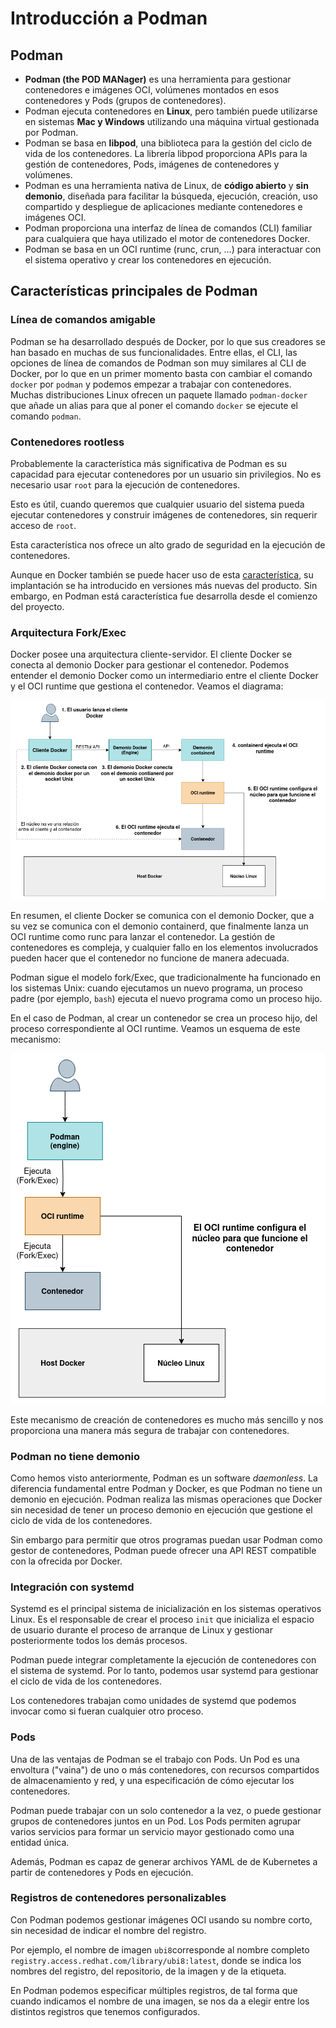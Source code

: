 # Introducción a Podman

## Podman

* **Podman (the POD MANager)** es una herramienta para gestionar contenedores e imágenes OCI, volúmenes montados en esos contenedores y Pods (grupos de contenedores). 
* Podman ejecuta contenedores en **Linux**, pero también puede utilizarse en sistemas **Mac y Windows** utilizando una máquina virtual gestionada por Podman. 
* Podman se basa en **libpod**, una biblioteca para la gestión del ciclo de vida de los contenedores. La librería libpod proporciona APIs para la gestión de contenedores, Pods, imágenes de contenedores y volúmenes.
* Podman es una herramienta nativa de Linux, de **código abierto** y **sin demonio**, diseñada para facilitar la búsqueda, ejecución, creación, uso compartido y despliegue de aplicaciones mediante contenedores e imágenes OCI.
* Podman proporciona una interfaz de línea de comandos (CLI) familiar para cualquiera que haya utilizado el motor de contenedores Docker. 
* Podman se basa en un OCI runtime (runc, crun, ...) para interactuar con el sistema operativo y crear los contenedores en ejecución. 



## Características principales de Podman

### Línea de comandos amigable

Podman se ha desarrollado después de Docker, por lo que sus creadores se han basado en muchas de sus funcionalidades. Entre ellas, el CLI, las opciones de línea de comandos de Podman son muy similares al CLI de Docker, por lo que en un primer momento basta con cambiar el comando `docker` por `podman` y podemos empezar a trabajar con contenedores. Muchas distribuciones Linux ofrecen un paquete llamado `podman-docker` que añade un alias para que al poner el comando `docker` se ejecute el comando `podman`.


### Contenedores rootless

Probablemente la característica más significativa de Podman es su capacidad para ejecutar contenedores por un usuario sin privilegios. No es necesario usar `root` para la ejecución de contenedores.

Esto es útil, cuando queremos que cualquier usuario del sistema pueda ejecutar contenedores y construir imágenes de contenedores, sin requerir acceso de `root`. 

Esta característica nos ofrece un alto grado de seguridad en la ejecución de contenedores.

Aunque en Docker también se puede hacer uso de esta [característica](https://docs.docker.com/engine/security/rootless/), su implantación se ha introducido en versiones más nuevas del producto. Sin embargo, en Podman está característica fue desarrolla desde el comienzo del proyecto.

### Arquitectura Fork/Exec

Docker posee una arquitectura cliente-servidor. El cliente Docker se conecta al demonio Docker para gestionar el contenedor. Podemos entender el demonio Docker como un intermediario entre el cliente Docker y el OCI runtime que gestiona el contenedor. Veamos el diagrama:

![docker](img/docker.png)

En resumen, el cliente Docker se comunica con el demonio Docker, que a su vez se comunica con el demonio containerd, que finalmente lanza un OCI runtime como runc para lanzar el contenedor. La gestión de contenedores es compleja, y cualquier fallo en los elementos involucrados pueden hacer que el contenedor no funcione de manera adecuada.

Podman sigue el modelo fork/Exec, que tradicionalmente ha funcionado en los sistemas Unix: cuando ejecutamos un nuevo programa, un proceso padre (por ejemplo, `bash`) ejecuta el nuevo programa como un proceso hijo.

En el caso de Podman, al crear un contenedor se crea un proceso hijo, del proceso correspondiente al OCI runtime. Veamos un esquema de este mecanismo:

![podman](img/podman.png)

Este mecanismo de creación de contenedores es mucho más sencillo y nos proporciona una manera más segura de trabajar con contenedores.

### Podman no tiene demonio

Como hemos visto anteriormente, Podman es un software *daemonless*. La diferencia fundamental entre Podman y Docker, es que Podman no tiene un demonio en ejecución. Podman realiza las mismas operaciones que Docker sin necesidad de tener un proceso demonio en ejecución que gestione el ciclo de vida de los contenedores.

Sin embargo para permitir que otros programas puedan usar Podman como gestor de contenedores, Podman puede ofrecer una API REST compatible con la ofrecida por Docker. 

### Integración con systemd

Systemd es el principal sistema de inicialización en los sistemas operativos Linux. Es el responsable de crear el proceso `init` que inicializa el espacio de usuario durante el proceso de arranque de Linux y gestionar posteriormente todos los demás procesos.

Podman puede integrar completamente la ejecución de contenedores con el sistema de systemd. Por lo tanto, podemos usar systemd para gestionar el ciclo de vida de los contenedores.

Los contenedores trabajan como unidades de systemd que podemos invocar como si fueran cualquier otro proceso.

### Pods

Una de las ventajas de Podman se el trabajo con Pods. Un Pod es una envoltura ("vaina") de uno o más contenedores, con recursos compartidos de almacenamiento y red, y una especificación de cómo ejecutar los contenedores.

Podman puede trabajar con un solo contenedor a la vez, o puede gestionar grupos de contenedores juntos en un Pod. Los Pods permiten agrupar varios servicios para formar un servicio mayor gestionado como una entidad única. 

Además, Podman es capaz de generar archivos YAML de de Kubernetes a partir de contenedores y Pods en ejecución.

### Registros de contenedores personalizables

Con Podman podemos gestionar imágenes OCI usando su nombre corto, sin necesidad de indicar el nombre del registro. 

Por ejemplo, el nombre de imagen `ubi8`corresponde al nombre completo `registry.access.redhat.com/library/ubi8:latest`, donde se indica los nombres del registro, del repositorio, de la imagen y de la etiqueta.

En Podman podemos especificar múltiples registros, de tal forma que cuando indicamos el nombre de una imagen, se nos da a elegir entre los distintos registros que tenemos configurados.

